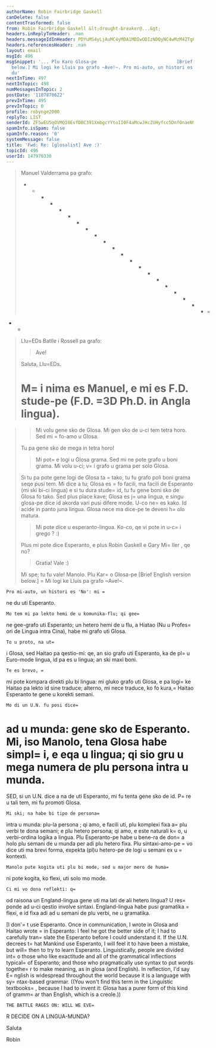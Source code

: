 ```yaml
---
authorName: Robin Fairbridge Gaskell
canDelete: false
contentTrasformed: false
from: Robin Fairbridge Gaskell &lt;drought-breaker@...&gt;
headers.inReplyToHeader: .nan
headers.messageIdInHeader: PDYuMS4yLjAuMC4yMDA1MDIwODIzNDQyNC4wMzM4ZTg0MEBwby5wYWNpZmljLm5ldC5hdT4=
headers.referencesHeader: .nan
layout: email
msgId: 496
msgSnippet: '... Plu Karo Glosa-pe                              [Brief English version
  below.] Mi logi ke Lluis pa grafo ~Ave!~. Pro mi-auto, un histori es No : mi ne
  du'
nextInTime: 497
nextInTopic: 498
numMessagesInTopic: 2
postDate: '1107870622'
prevInTime: 495
prevInTopic: 0
profile: robynge2000
replyTo: LIST
senderId: ZF5wEU5qOVMQI0EvfDBC391XmbgcYYtoII0F4aMcwJHcZUHyfcc5DnfOnaeN9EMbOxvAqMQfBb19MejvvwkXjbOFQf2WEeWTBV1qJEAYwsXxZ3G-xF3UYzTRTMk8LI5C
spamInfo.isSpam: false
spamInfo.reason: '0'
systemMessage: false
title: 'Fwd: Re: [glosalist] Ave :)'
topicId: 496
userId: 147970330
---
```



>Manuel Valderrama pa grafo:
>  - - - - - - - - - - - - - - - - - - - - - =
- -
>Llu=EDs Batlle i Rossell pa grafo:
>
> > Ave!
>
>Saluta, Llu=EDs.
>
>M=
i nima es Manuel, e mi es F.D. stude-pe (F.D. =3D Ph.D. in Angla lingua).
>=

> > Mi volu gene sko de Glosa. Mi gen sko de u-ci tem tetra horo. Sed mi 
=
> fo-amo u
> > Glosa.
>
>Tu pa gene sko de mega in tetra horo!
>
> > Mi pot=
e logi u Glosa grama. Sed mi ne pote grafo u boni grama. Mi volu 
> u-ci; v=
i
> > grafo u grama per solo Glosa.
>
>Si tu pa pote gene logi de Glosa ta =
tako, tu fu grafo poli boni grama seqe 
>pusi
>tem. Mi dice a tu; Glosa es =
fo facili, ma facili de Esperanto (mi ski bi-ci
>lingua) e si tu dura stude=
 id, tu fu gene boni sko de Glosa fo tako. Sed plus
>place kave; Glosa es j=
una lingua, e singu glosa-pe dice id akorda vari pusi
>difere mode. U-co ne=
 es kako. Id acide in panto juna lingua. Glosa nece ma
>dice-pe te deveni h=
olo matura.
>
> > Mi pote dice u esperanto-lingua. Ko-co, qe vi pote in u-c=
i grego ? :)
>
>Plus mi pote dice Esperanto, e plus Robin Gaskell e Gary Mi=
ller , qe no?
>
> > Gratia! Vale :)
>
>Mi spe; tu fu vale!
>Manolo.
Plu Kar=
o Glosa-pe                              [Brief English version below.]
    =
Mi logi ke Lluis pa grafo ~Ave!~.

    Pro mi-auto, un histori es 'No': mi =
ne du uti Esperanto.

    Mo tem mi pa lekto hemi de u komunika-flu; qi gee=
ne gee-grafo uti 
Esperanto; un hetero hemi de u flu, a Hiatao (Nu u Profes=
ori de Lingua 
intra Cina), habe mi grafo uti Glosa.

    To u proto, na ut=
i Glosa, sed Haitao pa qestio-mi: qe, an sio grafo uti 
Esperanto, ka de pl=
u Euro-mode lingua, id pa es u lingua; an ski maxi boni.

    Te es brevo, =
mi pote kompara direkti plu bi lingua: mi gluko grafo uti 
Glosa, e pa logi=
 ke Haitao pa lekto id sine traduce; alterno, mi nece 
traduce, ko fo kura,=
 Haitao Esperanto te gene u korekti semani.

    Mo di un U.N. fu posi dice=
 ad u munda: gene sko de Esperanto.  Mi, iso 
Manolo, tena Glosa habe simpl=
i, e eqa u lingua; qi sio gru u mega numera de 
plu persona intra u munda.
=
SED, si un U.N. dice a na de uti Esperanto, mi fu tenta gene sko de 
id.  P=
re u tali tem, mi fu promoti Glosa.

    Mi ski; na habe bi tipo de persona=
 intra u munda: plu-la persona ; qi 
amo, e facili uti, plu komplexi fixa a=
 plu verbi te dona semani; e plu 
hetero persona; qi amo, e este naturali k=
o, u verbi-ordina logika a 
lingua.  Plu Esperanto-pe habe u bene-ra de don=
a holo plu semani de u munda 
per adi plu hetero fixa.  Plu sintaxi-amo-pe =
vo dice uti ma brevi forma, 
expekta (pl)u hetero-pe de logi u semani ex u =
kontexti.

    Manolo pute kogita uti plu bi mode, sed u major mero de huma=
ni pote 
kogita, ko flexi, uti solo mo mode.

    Ci mi vo dona reflekti: q=
od raisona un England-lingua gene uti ma lati 
de ali hetero lingua?  U res=
ponde ad u-ci qestio involve 
sintaxi.  England-lingua habe pusi gramatika =
flexi, e id fixa adi ad u 
semani de plu verbi, ne u gramatika.

   [I don'=
t use Esperanto. Once in communication, I wrote in Glosa and 
Haitao wrote =
in Esperanto: I feel he got the better side of it; I had to 
carefully tran=
slate the Esperanto before I could understand it.
    If the U.N. decrees t=
hat Mankind use Esperanto, I will feel it to have 
been a mistake, but will=
 then to try to learn Esperanto.
    Linguistically, people are divided int=
o those who like exactitude and 
all of the grammatical inflections typical=
 of Esperanto; and those who 
pragmatically use syntax to put words togethe=
r to make meaning, as in glosa 
(and English).
    In reflection, I'd say E=
nglish is widespread throughout the world 
because it is a language with sy=
ntax-based grammar. ((You won't find this 
term in the Linguistic textbooks=
, because I had to invent it: Glosa has a 
purer form of this kind of gramm=
ar than English, which is a creole.))

    THE BATTLE RAGES ON: WILL WE EVE=
R DECIDE ON A LINGUA-MUNDA?

Saluta

Robin 


